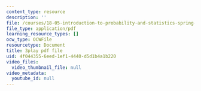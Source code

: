 ```yaml
---
content_type: resource
description: ''
file: /courses/18-05-introduction-to-probability-and-statistics-spring-2014/4f0443556eed1ef14440d5d1b4a1b220_DyuQsaqXhwU.pdf
file_type: application/pdf
learning_resource_types: []
ocw_type: OCWFile
resourcetype: Document
title: 3play pdf file
uid: 4f044355-6eed-1ef1-4440-d5d1b4a1b220
video_files:
  video_thumbnail_file: null
video_metadata:
  youtube_id: null
---
```


